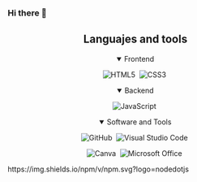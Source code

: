### Hi there 👋

<!--
**JaredMB/JaredMB** is a ✨ _special_ ✨ repository because its `README.md` (this file) appears on your GitHub profile.

Here are some ideas to get you started:

- 🔭 I’m currently working on ...
- 🌱 I’m currently learning ...
- 👯 I’m looking to collaborate on ...
- 🤔 I’m looking for help with ...
- 💬 Ask me about ...
- 📫 How to reach me: ...
- 😄 Pronouns: ...
- ⚡ Fun fact: ...
-->

<!-- Languajes and tools -->
<div align="center">
  <h2>Languajes and tools</h2>

<details open>
  <summary>Frontend</summary>
</details>

![HTML5](https://img.shields.io/badge/-HTML5-E34F26?style=for-the-badge&logo=html5&logoColor=white)&nbsp;
![CSS3](https://img.shields.io/badge/-CSS3-1572B6?style=for-the-badge&logo=css3)&nbsp;

<details open>
  <summary>Backend</summary>
</details>

![JavaScript](https://img.shields.io/badge/Javascript-F7DF1E.svg?style=for-the-badge&logo=javascript&logoColor=black)&nbsp;


<details open>
  <summary>Software and Tools</summary>
</details>

![GitHub](https://img.shields.io/badge/-GitHub-181717?style=for-the-badge&logo=github)&nbsp;
![Visual Studio Code](https://img.shields.io/badge/-VSCODE-007ACC?style=for-the-badge&&logo=visual-studio-code&logoColor=white)&nbsp;

![Canva](https://img.shields.io/badge/-Canva-00C4CC?style=for-the-badge&logo=canva&logoColor=white)&nbsp;
![Microsoft Office](https://img.shields.io/badge/-MS%20Office-D83B01?style=for-the-badge&logo=microsoft-office&logoColor=white)&nbsp;

</div>
https://img.shields.io/npm/v/npm.svg?logo=nodedotjs

